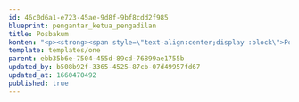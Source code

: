 ```yaml
---
id: 46c0d6a1-e723-45ae-9d8f-9bf8cdd2f985
blueprint: pengantar_ketua_pengadilan
title: Posbakum
konten: "<p><strong><span style=\"text-align:center;display :block\">Posbakum (Pos bantuan Hukum)</span></strong></p><p><span style=\"text-align:justify;display :block\">Pada Tahun 2022, Pengadilan Militer III-16 Makassar memperoleh alokasi DIPA untuk Layanan Posbakum, sehingga bagi para Pencari Keadilan yang membutuhkan layanan Posbakum dapat mengunjungi Pengadilan Militer III-16 Makassar, kami siap memberikan Pelayanan Posbakum.\_</span></p>"
template: templates/one
parent: ebb35b6e-7504-455d-89cd-76899ae1755b
updated_by: b508b92f-3365-4525-87cb-07d49957fd67
updated_at: 1660470492
published: true
---
```

